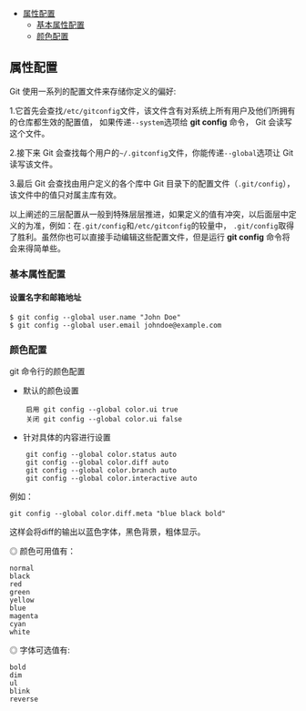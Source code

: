 
  - [属性配置](#config)      
    - [基本属性配置](#config_base)      
    - [颜色配置](#config_color)      
 
## <a id="config">属性配置</a> 
Git 使用一系列的配置文件来存储你定义的偏好:

1.它首先会查找`/etc/gitconfig`文件，该文件含有对系统上所有用户及他们所拥有的仓库都生效的配置值， 如果传递`--system`选项给 <strong>git config</strong> 命令， Git 会读写这个文件。

2.接下来 Git 会查找每个用户的`~/.gitconfig`文件，你能传递`--global`选项让 Git 读写该文件。

3.最后 Git 会查找由用户定义的各个库中 Git 目录下的配置文件（`.git/config`），该文件中的值只对属主库有效。 

以上阐述的三层配置从一般到特殊层层推进，如果定义的值有冲突，以后面层中定义的为准，例如：在`.git/config`和`/etc/gitconfig`的较量中， `.git/config`取得了胜利。虽然你也可以直接手动编辑这些配置文件，但是运行 <strong>git config</strong> 命令将会来得简单些。

### <a id="config_base">基本属性配置</a>
#### 设置名字和邮箱地址

    $ git config --global user.name "John Doe"
    $ git config --global user.email johndoe@example.com

### <a id="config_color">颜色配置</a>
git 命令行的颜色配置

* 默认的颜色设置
```
    启用 git config --global color.ui true
    关闭 git config --global color.ui false
```
* 针对具体的内容进行设置
```
    git config --global color.status auto 
    git config --global color.diff auto 
    git config --global color.branch auto 
    git config --global color.interactive auto
```
例如：

    git config --global color.diff.meta "blue black bold"
这样会将diff的输出以蓝色字体，黑色背景，粗体显示。

◎ 颜色可用值有：

    normal
    black
    red
    green
    yellow
    blue
    magenta
    cyan
    white

◎ 字体可选值有:

    bold
    dim
    ul
    blink
    reverse

